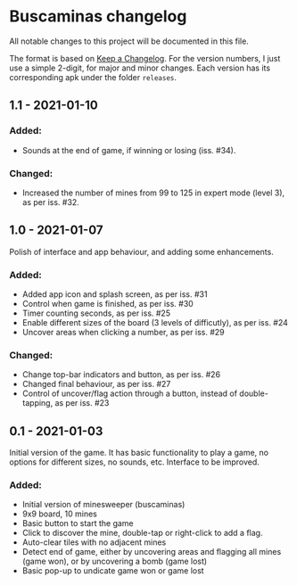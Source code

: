 # Buscaminas changelog

All notable changes to this project will be documented in this file.

The format is based on [Keep a Changelog](https://keepachangelog.com/en/1.0.0/). For the version numbers, I just use a simple 2-digit, for major and minor changes. Each version has its corresponding apk under the folder `releases`.


## 1.1 - 2021-01-10

### Added:
- Sounds at the end of game, if winning or losing (iss. #34).

### Changed:
- Increased the number of mines from 99 to 125 in expert mode (level 3), as per iss. #32.


## 1.0 - 2021-01-07

Polish of interface and app behaviour, and adding some enhancements.


### Added:
- Added app icon and splash screen, as per iss. #31
- Control when game is finished, as per iss. #30
- Timer counting seconds, as per iss. #25
- Enable different sizes of the board (3 levels of difficutly), as per iss. #24
- Uncover areas when clicking a number, as per iss. #29

### Changed:
- Change top-bar indicators and button, as per iss. #26
- Changed final behaviour, as per iss. #27
- Control of uncover/flag action through a button, instead of double-tapping, as per iss. #23


## 0.1 - 2021-01-03

Initial version of the game. It has basic functionality to play a game, no options for different sizes, no sounds, etc. Interface to be improved.

### Added:
- Initial version of minesweeper (buscaminas)
- 9x9 board, 10 mines
- Basic button to start the game
- Click to discover the mine, double-tap or right-click to add a flag.
- Auto-clear tiles with no adjacent mines
- Detect end of game, either by uncovering areas and flagging all mines (game won), or by uncovering a bomb (game lost)
- Basic pop-up to undicate game won or game lost
